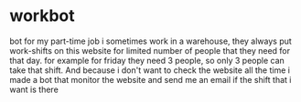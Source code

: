 # workbot
bot for my part-time job
i sometimes work in a warehouse, they always put work-shifts on this website for limited number of people that they need for that day.
for example for friday they need 3 people, so only 3 people can take that shift. And because i don't want to check the website all the time i made a bot that monitor the website and send me an email if the shift that i want is there
